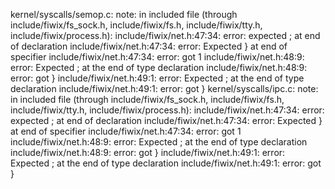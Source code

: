 kernel/syscalls/semop.c: note: in included file (through include/fiwix/fs_sock.h, include/fiwix/fs.h, include/fiwix/tty.h, include/fiwix/process.h):
include/fiwix/net.h:47:34: error: expected ; at end of declaration
include/fiwix/net.h:47:34: error: Expected } at end of specifier
include/fiwix/net.h:47:34: error: got 1
include/fiwix/net.h:48:9: error: Expected ; at the end of type declaration
include/fiwix/net.h:48:9: error: got }
include/fiwix/net.h:49:1: error: Expected ; at the end of type declaration
include/fiwix/net.h:49:1: error: got }
kernel/syscalls/ipc.c: note: in included file (through include/fiwix/fs_sock.h, include/fiwix/fs.h, include/fiwix/tty.h, include/fiwix/process.h):
include/fiwix/net.h:47:34: error: expected ; at end of declaration
include/fiwix/net.h:47:34: error: Expected } at end of specifier
include/fiwix/net.h:47:34: error: got 1
include/fiwix/net.h:48:9: error: Expected ; at the end of type declaration
include/fiwix/net.h:48:9: error: got }
include/fiwix/net.h:49:1: error: Expected ; at the end of type declaration
include/fiwix/net.h:49:1: error: got }
